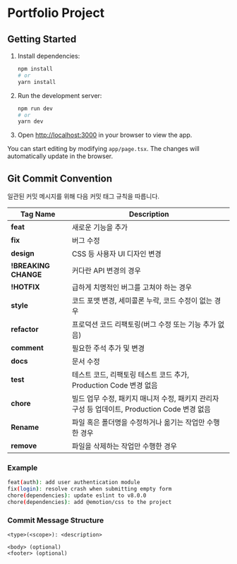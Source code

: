 # Portfolio Project

## Getting Started

1. Install dependencies:

   ```bash
   npm install
   # or
   yarn install
   ```

2. Run the development server:

   ```bash
   npm run dev
   # or
   yarn dev
   ```

3. Open [http://localhost:3000](http://localhost:3000) in your browser to view the app.

You can start editing by modifying `app/page.tsx`. The changes will automatically update in the browser.

## Git Commit Convention

일관된 커밋 메시지를 위해 다음 커밋 태그 규칙을 따릅니다.

| **Tag Name**         | **Description**                                                                               |
| -------------------- | --------------------------------------------------------------------------------------------- |
| **feat**             | 새로운 기능을 추가                                                                            |
| **fix**              | 버그 수정                                                                                     |
| **design**           | CSS 등 사용자 UI 디자인 변경                                                                  |
| **!BREAKING CHANGE** | 커다란 API 변경의 경우                                                                        |
| **!HOTFIX**          | 급하게 치명적인 버그를 고쳐야 하는 경우                                                       |
| **style**            | 코드 포맷 변경, 세미콜론 누락, 코드 수정이 없는 경우                                          |
| **refactor**         | 프로덕션 코드 리팩토링(버그 수정 또는 기능 추가 없음)                                         |
| **comment**          | 필요한 주석 추가 및 변경                                                                      |
| **docs**             | 문서 수정                                                                                     |
| **test**             | 테스트 코드, 리팩토링 테스트 코드 추가, Production Code 변경 없음                             |
| **chore**            | 빌드 업무 수정, 패키지 매니저 수정, 패키지 관리자 구성 등 업데이트, Production Code 변경 없음 |
| **Rename**           | 파일 혹은 폴더명을 수정하거나 옮기는 작업만 수행한 경우                                       |
| **remove**           | 파일을 삭제하는 작업만 수행한 경우                                                            |

### Example

```bash
feat(auth): add user authentication module
fix(login): resolve crash when submitting empty form
chore(dependencies): update eslint to v8.0.0
chore(dependencies): add @emotion/css to the project
```

### Commit Message Structure

```
<type>(<scope>): <description>

<body> (optional)
<footer> (optional)
```
